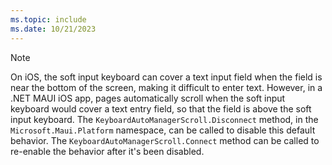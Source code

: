 ```yaml
---
ms.topic: include
ms.date: 10/21/2023
---
```


> [!NOTE]
> On iOS, the soft input keyboard can cover a text input field when the field is near the bottom of the screen, making it difficult to enter text. However, in a .NET MAUI iOS app, pages automatically scroll when the soft input keyboard would cover a text entry field, so that the field is above the soft input keyboard. The `KeyboardAutoManagerScroll.Disconnect` method, in the `Microsoft.Maui.Platform` namespace, can be called to disable this default behavior. The `KeyboardAutoManagerScroll.Connect` method can be called to re-enable the behavior after it's been disabled.
